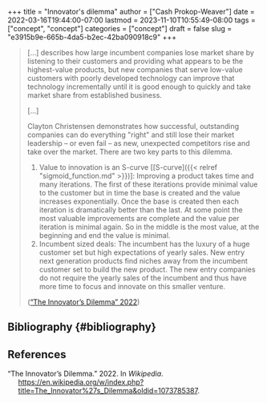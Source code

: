 +++
title = "Innovator's dilemma"
author = ["Cash Prokop-Weaver"]
date = 2022-03-16T19:44:00-07:00
lastmod = 2023-11-10T10:55:49-08:00
tags = ["concept", "concept"]
categories = ["concept"]
draft = false
slug = "e3915b9e-665b-4da5-b2ec-42ba090918c9"
+++

> [...] describes how large incumbent companies lose market share by listening to their customers and providing what appears to be the highest-value products, but new companies that serve low-value customers with poorly developed technology can improve that technology incrementally until it is good enough to quickly and take market share from established business.
>
> [...]
>
> Clayton Christensen demonstrates how successful, outstanding companies can do everything "right" and still lose their market leadership – or even fail – as new, unexpected competitors rise and take over the market. There are two key parts to this dilemma.
>
> 1.  Value to innovation is an S-curve [[S-curve]({{< relref "sigmoid_function.md" >}})]: Improving a product takes time and many iterations. The first of these iterations provide minimal value to the customer but in time the base is created and the value increases exponentially. Once the base is created then each iteration is dramatically better than the last. At some point the most valuable improvements are complete and the value per iteration is minimal again. So in the middle is the most value, at the beginning and end the value is minimal.
> 2.  Incumbent sized deals: The incumbent has the luxury of a huge customer set but high expectations of yearly sales. New entry next generation products find niches away from the incumbent customer set to build the new product. The new entry companies do not require the yearly sales of the incumbent and thus have more time to focus and innovate on this smaller venture.
>
> (<a href="#citeproc_bib_item_1">“The Innovator’s Dilemma” 2022</a>)


## Bibliography {#bibliography}

## References

<style>.csl-entry{text-indent: -1.5em; margin-left: 1.5em;}</style><div class="csl-bib-body">
  <div class="csl-entry"><a id="citeproc_bib_item_1"></a>“The Innovator’s Dilemma.” 2022. In <i>Wikipedia</i>. <a href="https://en.wikipedia.org/w/index.php?title=The_Innovator%27s_Dilemma&oldid=1073785387">https://en.wikipedia.org/w/index.php?title=The_Innovator%27s_Dilemma&#38;oldid=1073785387</a>.</div>
</div>
